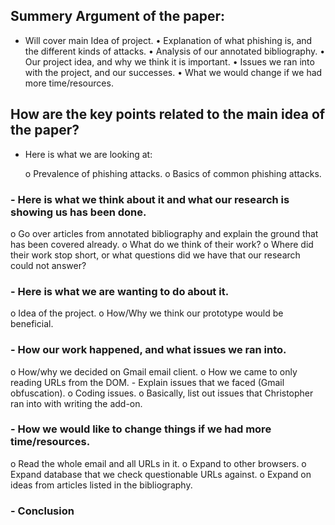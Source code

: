 ## Summery Argument of the paper:
-	Will cover main Idea of project. 
    •	Explanation of what phishing is, and the different kinds of attacks.
    •	Analysis of our annotated bibliography. 
    •	Our project idea, and why we think it is important. 
    •	Issues we ran into with the project, and our successes.
    •	What we would change if we had more time/resources.

## How are the key points related to the main idea of the paper?
-	Here is what we are looking at:

    o	Prevalence of phishing attacks.
    o	Basics of common phishing attacks.

### -	Here is what we think about it and what our research is showing us has been done.
   o	Go over articles from annotated bibliography and explain the ground that has been covered already.
   o	What do we think of their work?
   o	Where did their work stop short, or what questions did we have that our research could not answer?

### -	Here is what we are wanting to do about it.
   o	Idea of the project. 
   o	How/Why we think  our prototype would be beneficial.

### -	How our work happened, and what issues we ran into.
   o	How/why we decided on Gmail email client.
   o	How we came to only reading URLs from the DOM.
      - Explain issues that we faced (Gmail obfuscation).
   o	Coding issues.
   o	Basically, list out issues that Christopher ran into with writing the add-on.

### -	How we would like to change things if we had more time/resources.
   o	Read the whole email and all URLs in it.
   o	Expand to other browsers.
   o	Expand database that we check questionable URLs against.
   o	Expand on ideas from articles listed in the bibliography.

### -	Conclusion

